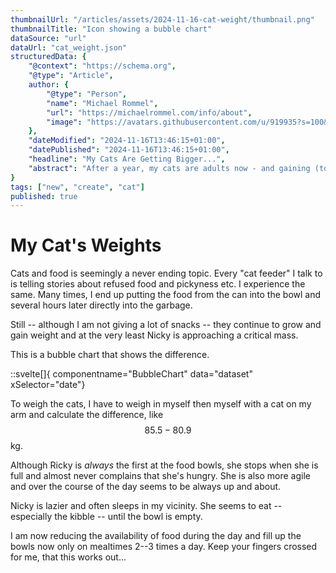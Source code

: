 ```yaml
---
thumbnailUrl: "/articles/assets/2024-11-16-cat-weight/thumbnail.png"
thumbnailTitle: "Icon showing a bubble chart"
dataSource: "url"
dataUrl: "cat_weight.json" 
structuredData: {
    "@context": "https://schema.org",
    "@type": "Article",
    author: { 
        "@type": "Person", 
        "name": "Michael Rommel",
        "url": "https://michaelrommel.com/info/about",
        "image": "https://avatars.githubusercontent.com/u/919935?s=100&v=4"
    },
    "dateModified": "2024-11-16T13:46:15+01:00",
    "datePublished": "2024-11-16T13:46:15+01:00",
    "headline": "My Cats Are Getting Bigger...",
    "abstract": "After a year, my cats are adults now - and gaining (too much) weight..."
}
tags: ["new", "create", "cat"]
published: true
---
```


# My Cat's Weights

Cats and food is seemingly a never ending topic. Every "cat feeder" I talk to
is telling stories about refused food and pickyness etc. I experience the
same. Many times, I end up putting the food from the can into the bowl and
several hours later directly into the garbage.

Still -- although I am not giving a lot of snacks -- they continue to grow
and gain weight and at the very least Nicky is approaching a critical mass.

This is a bubble chart that shows the difference.

::svelte[]{ componentname="BubbleChart" data="dataset" xSelector="date"}

To weigh the cats, I have to weigh in myself then myself with a cat on my
arm and calculate the difference, like $$85.5-80.9$$ kg. 

Although Ricky is _always_ the first at the food bowls, she stops when she
is full and almost never complains that she's hungry. She is also more
agile and over the course of the day seems to be always up and about.

Nicky is lazier and often sleeps in my vicinity. She seems to eat --
especially the kibble -- until the bowl is empty.

I am now reducing the availability of food during the day and fill up the
bowls now only on mealtimes 2--3 times a day. Keep your fingers crossed for
me, that this works out...

